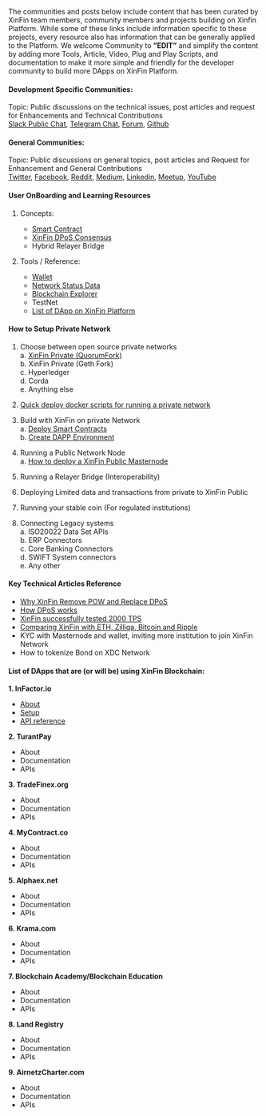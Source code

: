 The communities and posts below include content that has been curated by XinFin
team members, community members and projects building on Xinfin Platform. While
some of these links include information specific to these projects, every
resource also has information that can be generally applied to the Platform. We
welcome Community to **”EDIT”** and simplify the content by adding more Tools,
Article, Video, Plug and Play Scripts, and documentation to make it more simple
and friendly for the developer community to build more DApps on XinFin Platform.

#### Development Specific Communities:

Topic: Public discussions on the technical issues, post articles and request for
Enhancements and Technical Contributions<br> 
[Slack Public Chat](https://xinfin-public.slack.com/),
[Telegram Chat](http://bit.do/Telegram-XinFinDev),
[Forum](https://xinfin.net),
[Github](https://github.com/XinFinorg)

#### General Communities:

Topic: Public discussions on general topics, post articles and Request for
Enhancement and General Contributions<br>
[Twitter](https://twitter.com/XinFin_Official),
[Facebook](https://www.facebook.com/XinFinHybridBlockchain/),
[Reddit](https://www.reddit.com/r/xinfin/), 
[Medium](https://medium.com/xinfin),
[Linkedin](https://www.linkedin.com/company/xinfin/),
[Meetup](https://www.meetup.com/members/270624533/),
[YouTube](https://www.youtube.com/channel/UCQaL6FixEQ80RJC0B2egX6g)

#### **User OnBoarding and Learning Resources**

1. Concepts:
    * [Smart Contract](/Docs/Concepts/SmartContracts.md)<br>
    * [XinFin DPoS Consensus](/Docs/Concepts/XinFinDPoS)<br>
    * Hybrid Relayer Bridge
  
2. Tools / Reference:
    * [Wallet](ewallet.xinfin.org)<br>
    * [Network Status Data](https://status.xinfin.org/)<br>
    * [Blockchain Explorer](http://xinfin.info/)<br>
    * TestNet<br>
    * [List of DApp on XinFin Platform](https://xinfin.org/xdc-utility.php)

#### How to Setup Private Network

1. Choose between open source private networks<br>
  a. [XinFin Private (QuorumFork)](/Docs/Setup/XDC01-Docker-Node-Setup.md)<br>
  b. XinFin Private (Geth Fork)<br>
  c. Hyperledger<br>
  d. Corda<br>
  e. Anything else<br> 

2. [Quick deploy docker scripts for running a private network](/Docs/Setup/XDC01-Docker-Node-Setup.md)<br>

3. Build with XinFin on private Network<br>
   a. [Deploy Smart Contracts](/Docs/Build/Deploy-Smart-Contracts.md)<br>
   b. [Create DAPP Environment](/Docs/Build/DApp-Environment.md)

4.  Running a Public Network Node<br>
  a. [How to deploy a XinFin Public Masternode](/Docs/Setup/Masternodes.md)
  
5.  Running a Relayer Bridge (Interoperability)

6.  Deploying Limited data and transactions from private to XinFin Public

7.  Running your stable coin (For regulated institutions)

8.  Connecting Legacy systems<br>
  a. ISO20022 Data Set APIs<br>
  b. ERP Connectors<br>
  c. Core Banking Connectors<br>
  d. SWIFT System connectors<br> 
  e. Any other

#### Key Technical Articles Reference

* [Why XinFin Remove POW and Replace DPoS](/Docs/wp-and-research/Why-DPoS.md)<br>
* [How DPoS works](/Docs/Concepts/DPOS.md)<br>
* [XinFin successfully tested 2000 TPS](https://medium.com/xinfin/enhancing-transaction-speed-in-xinfin-network-31293b0e73de)
* [Comparing XinFin with ETH, Zilliqa, Bitcoin and Ripple](https://medium.com/xinfin/https-medium-com-dzentraz-xinfin-xdc-protocol-enters-the-foray-amongst-the-greats-9a4748d008e4) 
* KYC with Masternode and wallet, inviting more institution to join XinFin Network<br>
* How to tokenize Bond on XDC Network

#### **List of DApps that are (or will be) using XinFin Blockchain:**

**1. InFactor.io**
  * [About](/Docs/DAPP/infactor.io/about-infactor.md)<br> 
  * [Setup](/Docs/DAPP/infactor.io/Setup-infactor.md)<br>
  * [API reference](http://infactor.io/docs/#introduction)<br> 
  
**2. TurantPay**
  * About<br> 
  * Documentation<br>
  * APIs<br> 
  
**3. TradeFinex.org**
  * About<br> 
  * Documentation<br>
  * APIs<br> 
  
**4. MyContract.co**
  * About<br> 
  * Documentation<br>
  * APIs<br> 
  
**5. Alphaex.net**
  * About<br> 
  * Documentation<br>
  * APIs<br> 
  
**6. Krama.com**
  * About<br> 
  * Documentation<br>
  * APIs<br> 

**7. Blockchain Academy/Blockchain Education**
  * About<br> 
  * Documentation<br>
  * APIs<br> 

**8. Land Registry**
  * About<br> 
  * Documentation<br>
  * APIs<br> 

**9. AirnetzCharter.com**
  * About<br> 
  * Documentation<br>
  * APIs<br> 
